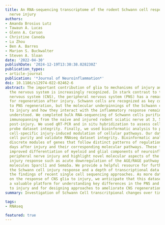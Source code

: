 ```yaml
---
title: An RNA-sequencing transcriptome of the rodent Schwann cell response to peripheral
  nerve injury
authors:
- Amanda Brosius Lutz
- Tawaun A. Lucas
- Glenn A. Carson
- Christine Caneda
- Lu Zhou
- Ben A. Barres
- Marion S. Buckwalter
- Steven A. Sloan
date: '2022-04-30'
publishDate: '2024-12-19T13:30:38.028230Z'
publication_types:
- article-journal
publication: '*Journal of Neuroinflammation*'
doi: 10.1186/s12974-022-02462-6
abstract: The important contribution of glia to mechanisms of injury and repair of
  the nervous system is increasingly recognized. In stark contrast to the central
  nervous system (CNS), the peripheral nervous system (PNS) has a remarkable capacity
  for regeneration after injury. Schwann cells are recognized as key contributors
  to PNS regeneration, but the molecular underpinnings of the Schwann cell response
  to injury and how they interact with the inflammatory response remain incompletely
  understood. We completed bulk RNA-sequencing of Schwann cells purified acutely using
  immunopanning from the naïve and injured rodent sciatic nerve at 3, 5, and 7 days
  post-injury. We used qRT-PCR and in situ hybridization to assess cell purity and
  probe dataset integrity. Finally, we used bioinformatic analysis to probe Schwann
  cell-specific injury-induced modulation of cellular pathways. Our data confirm Schwann
  cell purity and validate RNAseq dataset integrity. Bioinformatic analysis identifies
  discrete modules of genes that follow distinct patterns of regulation in the 1st
  days after injury and their corresponding molecular pathways. These findings enable
  improved differentiation of myeloid and glial components of neuroinflammation after
  peripheral nerve injury and highlight novel molecular aspects of the Schwann cell
  injury response such as acute downregulation of the AGE/RAGE pathway and of secreted
  molecules Sparcl1 and Sema5a. We provide a helpful resource for further deciphering
  the Schwann cell injury response and a depth of transcriptional data that can complement
  the findings of recent single cell sequencing approaches. As more data become available
  on the response of CNS glia to injury, we anticipate that this dataset will provide
  a valuable platform for understanding key differences in the PNS and CNS glial responses
  to injury and for designing approaches to ameliorate CNS regeneration.
summary: Investigation of Schwann Cell transcritpional changes over time after nerve injury .

tags:
- RNAseq

featured: true
---
```

